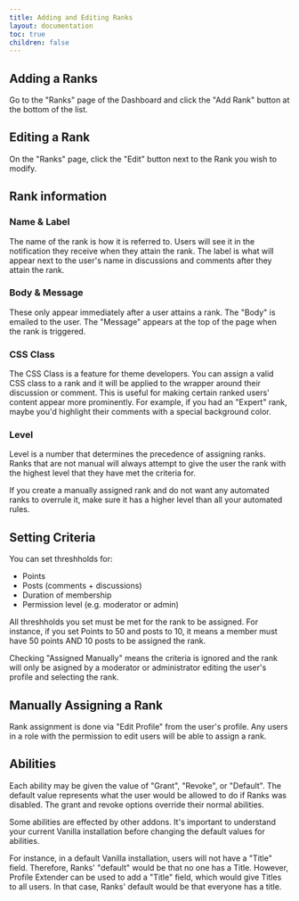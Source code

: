 ```yaml
---
title: Adding and Editing Ranks
layout: documentation
toc: true
children: false
---
```


## Adding a Ranks

Go to the "Ranks" page of the Dashboard and click the "Add Rank" button at the bottom of the list.

## Editing a Rank

On the "Ranks" page, click the "Edit" button next to the Rank you wish to modify.

## Rank information

### Name & Label

The name of the rank is how it is referred to. Users will see it in the notification they receive when they attain the rank. The label is what will appear next to the user's name in discussions and comments after they attain the rank.

### Body & Message

These only appear immediately after a user attains a rank. The "Body" is emailed to the user. The "Message" appears at the top of the page when the rank is triggered.

### CSS Class

The CSS Class is a feature for theme developers. You can assign a valid CSS class to a rank and it will be applied to the wrapper around their discussion or comment. This is useful for making certain ranked users' content appear more prominently. For example, if you had an "Expert" rank, maybe you'd highlight their comments with a special background color.

### Level

Level is a number that determines the precedence of assigning ranks. Ranks that are not manual will always attempt to give the user the rank with the highest level that they have met the criteria for.

If you create a manually assigned rank and do not want any automated ranks to overrule it, make sure it has a higher level than all your automated rules.

## Setting Criteria

You can set threshholds for:

* Points
* Posts (comments + discussions)
* Duration of membership
* Permission level (e.g. moderator or admin)

All threshholds you set must be met for the rank to be assigned. For instance, if you set Points to 50 and posts to 10, it means a member must have 50 points AND 10 posts to be assigned the rank.

Checking "Assigned Manually" means the criteria is ignored and the rank will only be asigned by a moderator or administrator editing the user's profile and selecting the rank.

## Manually Assigning a Rank

Rank assignment is done via "Edit Profile" from the user's profile. Any users in a role with the permission to edit users will be able to assign a rank.

## Abilities

Each ability may be given the value of "Grant", "Revoke", or "Default". The default value represents what the user would be allowed to do if Ranks was disabled. The grant and revoke options override their normal abilities.

Some abilities are effected by other addons. It's important to understand your current Vanilla installation before changing the default values for abilities.

For instance, in a default Vanilla installation, users will not have a "Title" field. Therefore, Ranks' "default" would be that no one has a Title. However, Profile Extender can be used to add a "Title" field, which would give Titles to all users. In that case, Ranks' default would be that everyone has a title.

